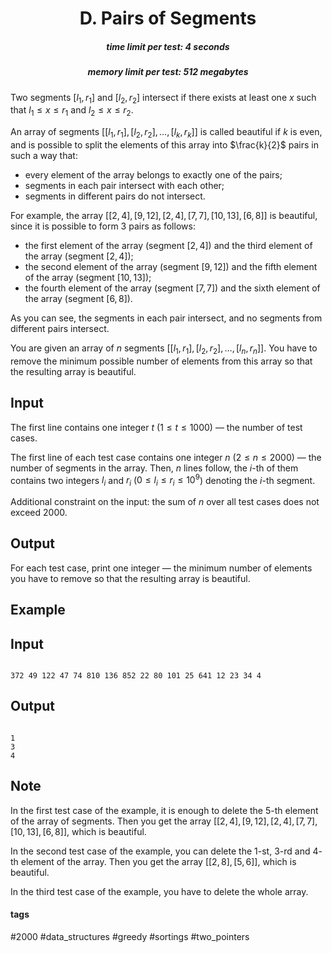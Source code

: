 <h1 style='text-align: center;'> D. Pairs of Segments</h1>

<h5 style='text-align: center;'>time limit per test: 4 seconds</h5>
<h5 style='text-align: center;'>memory limit per test: 512 megabytes</h5>

Two segments $[l_1, r_1]$ and $[l_2, r_2]$ intersect if there exists at least one $x$ such that $l_1 \le x \le r_1$ and $l_2 \le x \le r_2$.

An array of segments $[[l_1, r_1], [l_2, r_2], \dots, [l_k, r_k]]$ is called beautiful if $k$ is even, and is possible to split the elements of this array into $\frac{k}{2}$ pairs in such a way that:

* every element of the array belongs to exactly one of the pairs;
* segments in each pair intersect with each other;
* segments in different pairs do not intersect.

For example, the array $[[2, 4], [9, 12], [2, 4], [7, 7], [10, 13], [6, 8]]$ is beautiful, since it is possible to form $3$ pairs as follows:

* the first element of the array (segment $[2, 4]$) and the third element of the array (segment $[2, 4]$);
* the second element of the array (segment $[9, 12]$) and the fifth element of the array (segment $[10, 13]$);
* the fourth element of the array (segment $[7, 7]$) and the sixth element of the array (segment $[6, 8]$).

As you can see, the segments in each pair intersect, and no segments from different pairs intersect.

You are given an array of $n$ segments $[[l_1, r_1], [l_2, r_2], \dots, [l_n, r_n]]$. You have to remove the minimum possible number of elements from this array so that the resulting array is beautiful.

## Input

The first line contains one integer $t$ ($1 \le t \le 1000$) — the number of test cases.

The first line of each test case contains one integer $n$ ($2 \le n \le 2000$) — the number of segments in the array. Then, $n$ lines follow, the $i$-th of them contains two integers $l_i$ and $r_i$ ($0 \le l_i \le r_i \le 10^9$) denoting the $i$-th segment.

Additional constraint on the input: the sum of $n$ over all test cases does not exceed $2000$.

## Output

For each test case, print one integer — the minimum number of elements you have to remove so that the resulting array is beautiful.

## Example

## Input


```

372 49 122 47 74 810 136 852 22 80 101 25 641 12 23 34 4
```
## Output


```

1
3
4

```
## Note

In the first test case of the example, it is enough to delete the $5$-th element of the array of segments. Then you get the array $[[2, 4], [9, 12], [2, 4], [7, 7], [10, 13], [6, 8]]$, which is beautiful.

In the second test case of the example, you can delete the $1$-st, $3$-rd and $4$-th element of the array. Then you get the array $[[2, 8], [5, 6]]$, which is beautiful.

In the third test case of the example, you have to delete the whole array.



#### tags 

#2000 #data_structures #greedy #sortings #two_pointers 